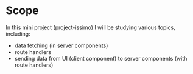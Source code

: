 
# Scope

In this mini project (project-issimo) I will be studying various topics, including:

- data fetching (in server components)
- route handlers
- sending data from UI (client component) to server components (with route handlers)
